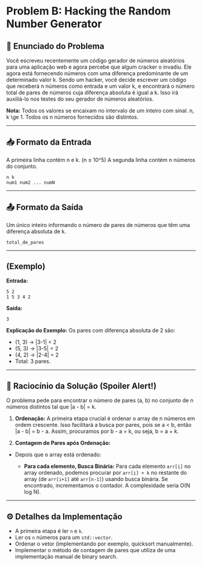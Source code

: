 # Problem B: Hacking the Random Number Generator

## 📝 Enunciado do Problema

Você escreveu recentemente um código gerador de números aleatórios para uma aplicação web e agora percebe que algum cracker o invadiu. Ele agora está fornecendo números com uma diferença predominante de um determinado valor <span class="math-inline">k</span>. Sendo um hacker, você decide escrever um código que receberá <span class="math-inline">n</span> números como entrada e um valor <span class="math-inline">k</span>, e encontrará o número total de pares de números cuja diferença absoluta é igual a <span class="math-inline">k</span>. Isso irá auxiliá-lo nos testes do seu gerador de números aleatórios.

**Nota:** Todos os valores se encaixam no intervalo de um inteiro com sinal. <span class="math-inline">n, k \\ge 1</span>. Todos os <span class="math-inline">n</span> números fornecidos são distintos.

---

## 📥 Formato da Entrada

A primeira linha contém <span class="math-inline">n</span> e <span class="math-inline">k</span>. (<span class="math-inline">n ≤ 10^5</span>)
A segunda linha contém <span class="math-inline">n</span> números do conjunto.

```text
n k
num1 num2 ... numN
```

---

## 📤 Formato da Saída

Um único inteiro informando o número de pares de números que têm uma diferença absoluta de <span class="math-inline">k</span>.

```text
total_de_pares
```

---

## (Exemplo)

**Entrada:**
```text
5 2
1 5 3 4 2
```

**Saída:**
```text
3
```

**Explicação do Exemplo:**
Os pares com diferença absoluta de 2 são:

* <span class="math-inline">\(1, 3\) → \|3\-1\| \= 2</span>
* <span class="math-inline">\(5, 3\) → \|3\-5\| \= 2</span>
* <span class="math-inline">\(4, 2\) → \|2\-4\| \= 2</span>
* Total: 3 pares.

---
## 🧠 Raciocínio da Solução (Spoiler Alert!)

O problema pede para encontrar o número de pares <span class="math-inline">\(a, b\)</span> no conjunto de <span class="math-inline">n</span> números distintos tal que <span class="math-inline">\|a \- b\| \= k</span>.

1. **Ordenação:** A primeira etapa crucial é ordenar o array de <span class="math-inline">n</span> números em ordem crescente. Isso facilitará a busca por pares, pois se <span class="math-inline">a < b</span>, então <span class="math-inline">\|a \- b\| \= b \- a</span>. Assim, procuramos por <span class="math-inline">b \- a \= k</span>, ou seja, <span class="math-inline">b \= a \+ k</span>.

2. **Contagem de Pares após Ordenação:**

  * Depois que o array está ordenado:

    * **Para cada elemento, Busca Binária:** Para cada elemento `arr[i]` no array ordenado, podemos procurar por `arr[i] + k` no restante do array (de `arr[i+1]` até `arr[n-1]`) usando busca binária. Se encontrado, incrementamos o contador. A complexidade seria O(N log N).

---

## ⚙️ Detalhes da Implementação

* A primeira etapa é ler `n` e `k`.
* Ler os `n` números para um `std::vector`.
* Ordenar o vetor (implementando por exemplo, quicksort manualmente).
* Implementar o método de contagem de pares que utiliza de uma implementação manual de binary search.
